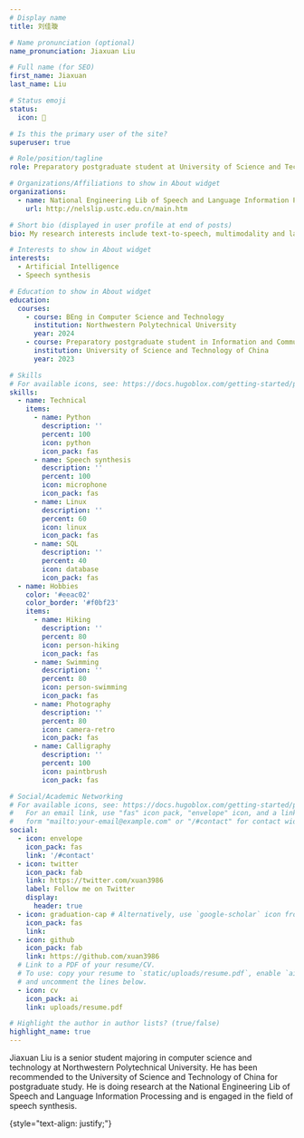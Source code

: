 ```yaml
---
# Display name
title: 刘佳璇

# Name pronunciation (optional)
name_pronunciation: Jiaxuan Liu

# Full name (for SEO)
first_name: Jiaxuan
last_name: Liu

# Status emoji
status: 
  icon: 🥰

# Is this the primary user of the site?
superuser: true

# Role/position/tagline
role: Preparatory postgraduate student at University of Science and Technology of China

# Organizations/Affiliations to show in About widget
organizations:
  - name: National Engineering Lib of Speech and Language Information Processing
    url: http://nelslip.ustc.edu.cn/main.htm

# Short bio (displayed in user profile at end of posts)
bio: My research interests include text-to-speech, multimodality and large model.

# Interests to show in About widget
interests:
  - Artificial Intelligence
  - Speech synthesis

# Education to show in About widget
education:
  courses:
    - course: BEng in Computer Science and Technology
      institution: Northwestern Polytechnical University
      year: 2024
    - course: Preparatory postgraduate student in Information and Communication Engineering
      institution: University of Science and Technology of China
      year: 2023

# Skills
# For available icons, see: https://docs.hugoblox.com/getting-started/page-builder/#icons
skills:
  - name: Technical
    items:
      - name: Python
        description: ''
        percent: 100
        icon: python
        icon_pack: fas
      - name: Speech synthesis
        description: ''
        percent: 100
        icon: microphone
        icon_pack: fas
      - name: Linux
        description: ''
        percent: 60
        icon: linux
        icon_pack: fas
      - name: SQL
        description: ''
        percent: 40
        icon: database
        icon_pack: fas
  - name: Hobbies
    color: '#eeac02'
    color_border: '#f0bf23'
    items:
      - name: Hiking
        description: ''
        percent: 80
        icon: person-hiking
        icon_pack: fas
      - name: Swimming
        description: ''
        percent: 80
        icon: person-swimming
        icon_pack: fas
      - name: Photography
        description: ''
        percent: 80
        icon: camera-retro
        icon_pack: fas
      - name: Calligraphy
        description: ''
        percent: 100
        icon: paintbrush
        icon_pack: fas

# Social/Academic Networking
# For available icons, see: https://docs.hugoblox.com/getting-started/page-builder/#icons
#   For an email link, use "fas" icon pack, "envelope" icon, and a link in the
#   form "mailto:your-email@example.com" or "/#contact" for contact widget.
social:
  - icon: envelope
    icon_pack: fas
    link: '/#contact'
  - icon: twitter
    icon_pack: fab
    link: https://twitter.com/xuan3986
    label: Follow me on Twitter
    display:
      header: true
  - icon: graduation-cap # Alternatively, use `google-scholar` icon from `ai` icon pack
    icon_pack: fas
    link: 
  - icon: github
    icon_pack: fab
    link: https://github.com/xuan3986
  # Link to a PDF of your resume/CV.
  # To use: copy your resume to `static/uploads/resume.pdf`, enable `ai` icons in `params.yaml`,
  # and uncomment the lines below.
  - icon: cv
    icon_pack: ai
    link: uploads/resume.pdf

# Highlight the author in author lists? (true/false)
highlight_name: true
---
```


Jiaxuan Liu is a senior student majoring in computer science and technology at Northwestern Polytechnical University. He has been recommended to the University of Science and Technology of China for postgraduate study. He is doing research at the National Engineering Lib of Speech and Language Information Processing and is engaged in the field of speech synthesis.

{style="text-align: justify;"}
